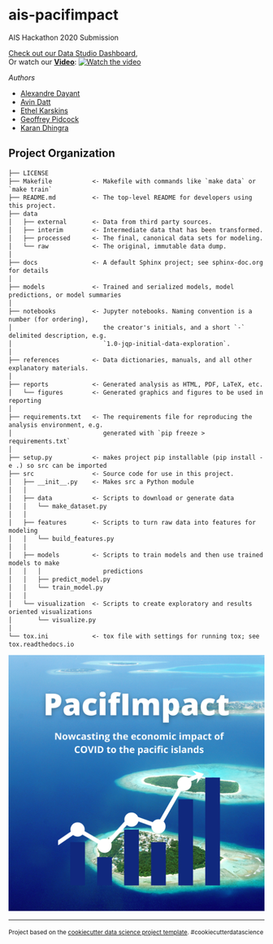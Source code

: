 ais-pacifimpact
==============================

AIS Hackathon 2020 Submission


[Check out our Data Studio Dashboard](https://datastudio.google.com/u/0/reporting/2f059d44-9eca-4e95-8237-62c38c2f8c0f/page/EnveB), <br>
Or watch our **[Video](https://youtu.be/vt5fpE0bzSY)**:
[![Watch the video](https://i.imgur.com/vKb2F1B.png)](https://youtu.be/vt5fpE0bzSY)

*Authors*
- [Alexandre Dayant](https://www.linkedin.com/in/alexandre-dayant-870a7a68/)
- [Avin Datt](https://www.linkedin.com/in/avin-datt/)
- [Ethel Karskins](https://www.linkedin.com/in/ethelkarskens/)
- [Geoffrey Pidcock](https://www.linkedin.com/in/geoffreypidcock/)
- [Karan Dhingra](https://www.linkedin.com/in/k-dhingra/)

Project Organization
------------

    ├── LICENSE
    ├── Makefile           <- Makefile with commands like `make data` or `make train`
    ├── README.md          <- The top-level README for developers using this project.
    ├── data
    │   ├── external       <- Data from third party sources.
    │   ├── interim        <- Intermediate data that has been transformed.
    │   ├── processed      <- The final, canonical data sets for modeling.
    │   └── raw            <- The original, immutable data dump.
    │
    ├── docs               <- A default Sphinx project; see sphinx-doc.org for details
    │
    ├── models             <- Trained and serialized models, model predictions, or model summaries
    │
    ├── notebooks          <- Jupyter notebooks. Naming convention is a number (for ordering),
    │                         the creator's initials, and a short `-` delimited description, e.g.
    │                         `1.0-jqp-initial-data-exploration`.
    │
    ├── references         <- Data dictionaries, manuals, and all other explanatory materials.
    │
    ├── reports            <- Generated analysis as HTML, PDF, LaTeX, etc.
    │   └── figures        <- Generated graphics and figures to be used in reporting
    │
    ├── requirements.txt   <- The requirements file for reproducing the analysis environment, e.g.
    │                         generated with `pip freeze > requirements.txt`
    │
    ├── setup.py           <- makes project pip installable (pip install -e .) so src can be imported
    ├── src                <- Source code for use in this project.
    │   ├── __init__.py    <- Makes src a Python module
    │   │
    │   ├── data           <- Scripts to download or generate data
    │   │   └── make_dataset.py
    │   │
    │   ├── features       <- Scripts to turn raw data into features for modeling
    │   │   └── build_features.py
    │   │
    │   ├── models         <- Scripts to train models and then use trained models to make
    │   │   │                 predictions
    │   │   ├── predict_model.py
    │   │   └── train_model.py
    │   │
    │   └── visualization  <- Scripts to create exploratory and results oriented visualizations
    │       └── visualize.py
    │
    └── tox.ini            <- tox file with settings for running tox; see tox.readthedocs.io

![pacifimpact](./references/PacifImpact.png)

--------

<p><small>Project based on the <a target="_blank" href="https://drivendata.github.io/cookiecutter-data-science/">cookiecutter data science project template</a>. #cookiecutterdatascience</small></p>
